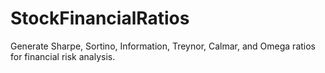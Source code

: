 # StockFinancialRatios
Generate Sharpe, Sortino, Information, Treynor, Calmar, and Omega ratios for financial risk analysis.
